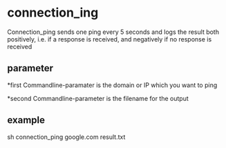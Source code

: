 # connection_ing
Connection_ping sends one ping every 5 seconds and logs the result both positively, i.e. if a response is received, and negatively if no response is received
## parameter

*first Commandline-paramater is the domain or IP which you want to ping

*second Commandline-parameter is the filename for the output

## example

sh connection_ping google.com result.txt


